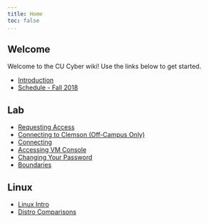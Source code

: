 ```yaml
---
title: Home
toc: false
...
```


## Welcome
Welcome to the CU Cyber wiki! Use the links below to get started.

* [Introduction](intro/introduction)
* [Schedule - Fall 2018](schedule/2018-fall)

## Lab

* [Requesting Access](lab/requesting-access)
* [Connecting to Clemson (Off-Campus Only)](lab/connecting-clemson)
* [Connecting](lab/connecting)
* [Accessing VM Console](lab/console)
* [Changing Your Password](lab/changing-password)
* [Boundaries](lab/boundaries)

## Linux

* [Linux Intro](linux/linux-intro)
* [Distro Comparisons](linux/distro-comparisons)
